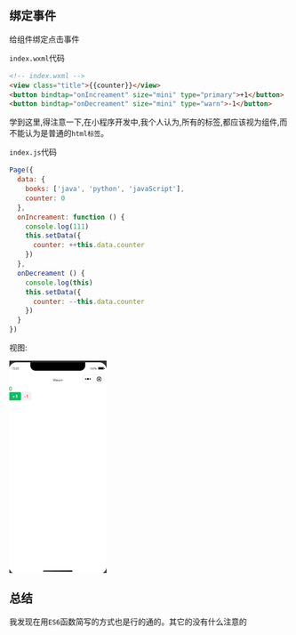 ## 绑定事件

给组件绑定点击事件

`index.wxml`代码

```html
<!-- index.wxml -->
<view class="title">{{counter}}</view>
<button bindtap="onIncreament" size="mini" type="primary">+1</button>
<button bindtap="onDecreament" size="mini" type="warn">-1</button>
```

学到这里,得注意一下,在小程序开发中,我个人认为,所有的标签,都应该视为组件,而不能认为是普通的`html标签`。

`index.js`代码

```js
Page({
  data: {
    books: ['java', 'python', 'javaScript'],
    counter: 0
  },
  onIncreament: function () {
    console.log(111)
    this.setData({
      counter: ++this.data.counter
    })
  },
  onDecreament () {
    console.log(this)
    this.setData({
      counter: --this.data.counter
    })
  }
})
```

视图:

<img src="../../../.vuepress/public/miniProgram/day2/1.png" alt="加载失败" style="zoom: 50%; float: none;" align="left"/>

## 总结

我发现在用`ES6`函数简写的方式也是行的通的。其它的没有什么注意的